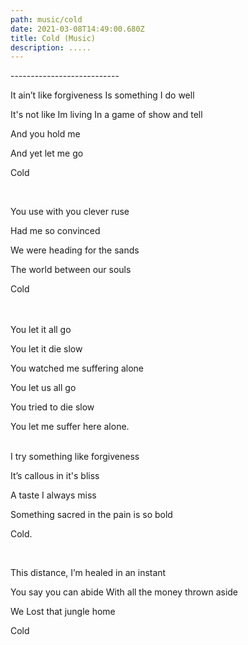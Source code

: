 ```yaml
---
path: music/cold
date: 2021-03-08T14:49:00.680Z
title: Cold (Music)
description: .....
---
```

\---------------------------

It ain’t like forgiveness Is something I do well

It's not like Im living In a game of show and tell

And you hold me

And yet let me go

Cold

<br/>

You use with you clever ruse

Had me so convinced

We were heading for the sands

The world between our souls

Cold

<br/>\
You let it all go

You let it die slow

You watched me suffering alone

You let us all go

You tried to die slow

You let me suffer here alone.\
<br/>

I try something like forgiveness

It’s callous in it's bliss

A taste I always miss

Something sacred in the pain is so bold

Cold.

<br/>

This distance, I’m healed in an instant

You say you can abide With all the money thrown aside

We Lost that jungle home

Cold